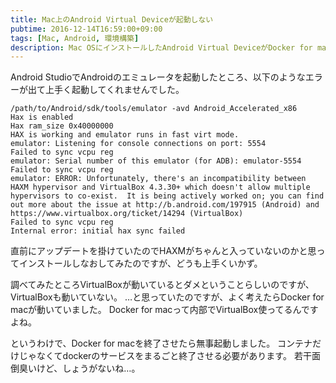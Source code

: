 ```yaml
---
title: Mac上のAndroid Virtual Deviceが起動しない
pubtime: 2016-12-14T16:59:00+09:00
tags: [Mac, Android, 環境構築]
description: Mac OSにインストールしたAndroid Virtual DeviceがDocker for macと競合してしまい起動しなくなってしまいました。
---
```


Android StudioでAndroidのエミュレータを起動したところ、以下のようなエラーが出て上手く起動してくれませんでした。
```
/path/to/Android/sdk/tools/emulator -avd Android_Accelerated_x86
Hax is enabled
Hax ram_size 0x40000000
HAX is working and emulator runs in fast virt mode.
emulator: Listening for console connections on port: 5554
Failed to sync vcpu reg
emulator: Serial number of this emulator (for ADB): emulator-5554
Failed to sync vcpu reg
emulator: ERROR: Unfortunately, there's an incompatibility between HAXM hypervisor and VirtualBox 4.3.30+ which doesn't allow multiple hypervisors to co-exist.  It is being actively worked on; you can find out more about the issue at http://b.android.com/197915 (Android) and https://www.virtualbox.org/ticket/14294 (VirtualBox)
Failed to sync vcpu reg
Internal error: initial hax sync failed
```

直前にアップデートを掛けていたのでHAXMがちゃんと入っていないのかと思ってインストールしなおしてみたのですが、どうも上手くいかず。

調べてみたところVirtualBoxが動いているとダメということらしいのですが、VirtualBoxも動いていない。
…と思っていたのですが、よく考えたらDocker for macが動いていました。
Docker for macって内部でVirtualBox使ってるんですよね。

というわけで、Docker for macを終了させたら無事起動しました。
コンテナだけじゃなくてdockerのサービスをまるごと終了させる必要があります。
若干面倒臭いけど、しょうがないね…。
